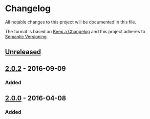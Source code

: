 # Changelog
All notable changes to this project will be documented in this file.

The format is based on [Keep a Changelog](http://keepachangelog.com/en/1.0.0/)
and this project adheres to [Semantic
Versioning](http://semver.org/spec/v2.0.0.html).

## [Unreleased]

## [2.0.2] - 2016-09-09
### Added

## [2.0.0] - 2016-04-08
### Added

[Unreleased]: https://github.com/capitalone/Hygieia/compare/v2.0.2...HEAD
[2.0.2]: https://github.com/capitalone/Hygieia/compare/v2.0.0...v2.0.2
[2.0.0]: https://github.com/capitalone/Hygieia/compare/v1.3.0...v2.0.2

